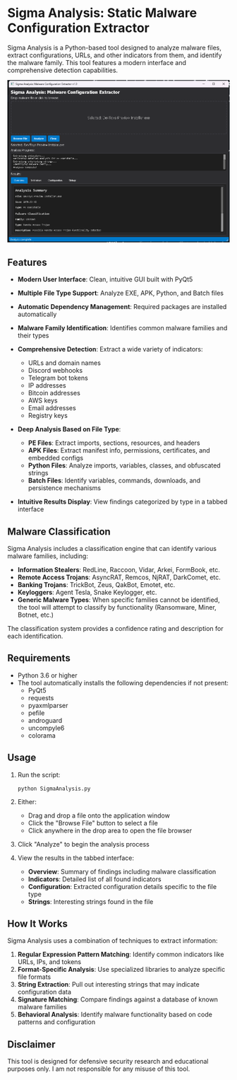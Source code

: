 # Sigma Analysis: Static Malware Configuration Extractor

Sigma Analysis is a Python-based tool designed to analyze malware files, extract configurations, URLs, and other indicators from them, and identify the malware family. This tool features a modern interface and comprehensive detection capabilities.

![Sigma Analysis Screenshot](screenshot.png)

## Features

- **Modern User Interface**: Clean, intuitive GUI built with PyQt5
- **Multiple File Type Support**: Analyze EXE, APK, Python, and Batch files
- **Automatic Dependency Management**: Required packages are installed automatically
- **Malware Family Identification**: Identifies common malware families and their types
- **Comprehensive Detection**: Extract a wide variety of indicators:
  - URLs and domain names
  - Discord webhooks
  - Telegram bot tokens
  - IP addresses
  - Bitcoin addresses
  - AWS keys
  - Email addresses
  - Registry keys

- **Deep Analysis Based on File Type**:
  - **PE Files**: Extract imports, sections, resources, and headers
  - **APK Files**: Extract manifest info, permissions, certificates, and embedded configs
  - **Python Files**: Analyze imports, variables, classes, and obfuscated strings
  - **Batch Files**: Identify variables, commands, downloads, and persistence mechanisms

- **Intuitive Results Display**: View findings categorized by type in a tabbed interface

## Malware Classification

Sigma Analysis includes a classification engine that can identify various malware families, including:

- **Information Stealers**: RedLine, Raccoon, Vidar, Arkei, FormBook, etc.
- **Remote Access Trojans**: AsyncRAT, Remcos, NjRAT, DarkComet, etc.
- **Banking Trojans**: TrickBot, Zeus, QakBot, Emotet, etc.
- **Keyloggers**: Agent Tesla, Snake Keylogger, etc.
- **Generic Malware Types**: When specific families cannot be identified, the tool will attempt to classify by functionality (Ransomware, Miner, Botnet, etc.)

The classification system provides a confidence rating and description for each identification.

## Requirements

- Python 3.6 or higher
- The tool automatically installs the following dependencies if not present:
  - PyQt5
  - requests
  - pyaxmlparser
  - pefile
  - androguard
  - uncompyle6
  - colorama

## Usage

1. Run the script:
   ```
   python SigmaAnalysis.py
   ```

2. Either:
   - Drag and drop a file onto the application window
   - Click the "Browse File" button to select a file
   - Click anywhere in the drop area to open the file browser

3. Click "Analyze" to begin the analysis process

4. View the results in the tabbed interface:
   - **Overview**: Summary of findings including malware classification
   - **Indicators**: Detailed list of all found indicators
   - **Configuration**: Extracted configuration details specific to the file type
   - **Strings**: Interesting strings found in the file

## How It Works

Sigma Analysis uses a combination of techniques to extract information:

1. **Regular Expression Pattern Matching**: Identify common indicators like URLs, IPs, and tokens
2. **Format-Specific Analysis**: Use specialized libraries to analyze specific file formats
3. **String Extraction**: Pull out interesting strings that may indicate configuration data
4. **Signature Matching**: Compare findings against a database of known malware families
5. **Behavioral Analysis**: Identify malware functionality based on code patterns and configuration

## Disclaimer

This tool is designed for defensive security research and educational purposes only. I am not responsible for any misuse of this tool.
